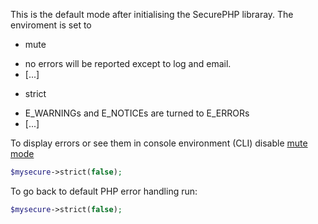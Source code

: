 This is the default mode after initialising the SecurePHP libraray.
The enviroment is set to
* mute
 - no errors will be reported except to log and email.
 - [...]
* strict
 - E_WARNINGs and E_NOTICEs are turned to E_ERRORs
 - [...]
 
To display errors or see them in console environment (CLI) disable [mute mode](doc/mute.md)

```php
$mysecure->strict(false);
```

To go back to default PHP error handling run:

```php
$mysecure->strict(false);
```